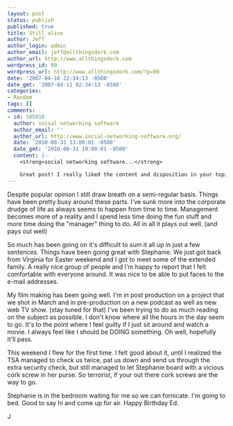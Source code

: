 ```yaml
---
layout: post
status: publish
published: true
title: Still alive
author: Jeff
author_login: admin
author_email: jeff@allthingsdork.com
author_url: http://www.allthingsdork.com
wordpress_id: 80
wordpress_url: http://www.allthingsdork.com/?p=80
date: '2007-04-10 22:34:13 -0500'
date_gmt: '2007-04-11 02:34:13 -0500'
categories:
- Random
tags: []
comments:
- id: 105918
  author: social networking software
  author_email: ''
  author_url: http://www.social-networking-software.org/
  date: '2010-08-31 13:00:01 -0500'
  date_gmt: '2010-08-31 19:00:01 -0500'
  content: |-
    <strong>social networking software...</strong>

    Great post! I really liked the content and disposition in your topic!...
---
```

<p>Despite popular opinion I still draw breath on a semi-regular basis. Things have been pretty busy around these parts. I've sunk more into the corporate drudge of life as always seems to happen from time to time. Management becomes more of a reality and I spend less time doing the fun stuff and more time doing the "manager" thing to do. All in all it plays out well. (and pays out well)</p>
<p>So much has been going on it's difficult to sum it all up in just a few sentences. Things have been going great with Stephanie. We just got back from Virginia for Easter weekend and I got to meet some of the extended family. A really nice group of people and I'm happy to report that I felt comfortable with everyone around. It was nice to be able to put faces to the e-mail addresses.</p>
<p>My film making has been going well. I'm in post production on a project that we shot in March and in pre-production on a new podcast as well as new web TV show. (stay tuned for that) I've been trying to do as much reading on the subject as possible. I don't know where all the hours in the day seem to go. It's to the point where I feel guilty if I just sit around and watch a movie. I always feel like I should be DOING something. Oh well, hopefully it'll pass.</p>
<p>This weekend I flew for the first time. I felt good about it, until I realized the TSA managed to check us twice, pat us down and send us through the extra security check, but still managed to let Stephanie board with a vicious cork screw in her purse. So terrorist, if your out there cork screws are the way to go.</p>
<p>Stephanie is in the bedroom waiting for me so we can fornicate. I'm going to bed. Good to say hi and come up for air. Happy Birthday Ed.</p>
<p>J</p>
